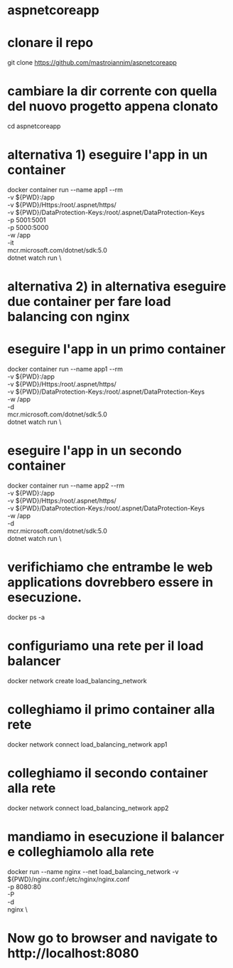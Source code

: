 # aspnetcoreapp

# clonare il repo
git clone https://github.com/mastroiannim/aspnetcoreapp
# cambiare la dir corrente con quella del nuovo progetto appena clonato
cd aspnetcoreapp

# alternativa 1) eseguire l'app in un container
docker container run --name app1 --rm \
	-v ${PWD}:/app \
	-v ${PWD}/Https:/root/.aspnet/https/ \
	-v ${PWD}/DataProtection-Keys:/root/.aspnet/DataProtection-Keys \
	-p 5001:5001 \
	-p 5000:5000 \
	-w /app \
	-it \
	mcr.microsoft.com/dotnet/sdk:5.0 \
	dotnet watch run \

# alternativa 2) in alternativa eseguire due container per fare load balancing con nginx

# eseguire l'app in un primo container
docker container run --name app1 --rm \
	-v ${PWD}:/app \
	-v ${PWD}/Https:/root/.aspnet/https/ \
	-v ${PWD}/DataProtection-Keys:/root/.aspnet/DataProtection-Keys \
	-w /app \
	-d \
	mcr.microsoft.com/dotnet/sdk:5.0 \
	dotnet watch run \

# eseguire l'app in un secondo container
docker container run --name app2 --rm \
	-v ${PWD}:/app \
	-v ${PWD}/Https:/root/.aspnet/https/ \
	-v ${PWD}/DataProtection-Keys:/root/.aspnet/DataProtection-Keys \
	-w /app \
	-d \
	mcr.microsoft.com/dotnet/sdk:5.0 \
	dotnet watch run \

# verifichiamo che entrambe le web applications dovrebbero essere in esecuzione. 
docker ps -a

# configuriamo una rete per il load balancer
docker network create load_balancing_network

# colleghiamo il primo container alla rete
docker network connect load_balancing_network app1

# colleghiamo il secondo container alla rete
docker network connect load_balancing_network app2

# mandiamo in esecuzione il balancer e colleghiamolo alla rete
docker run --name nginx --net load_balancing_network 
	-v ${PWD}/nginx.conf:/etc/nginx/nginx.conf \
	-p 8080:80 \
	-P \
	-d \
	nginx \

# Now go to browser and navigate to http://localhost:8080





